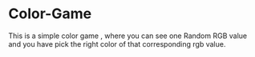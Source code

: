 # Color-Game
This is a simple color game , where you can see one Random RGB value and you have pick the right color of that corresponding rgb value.
